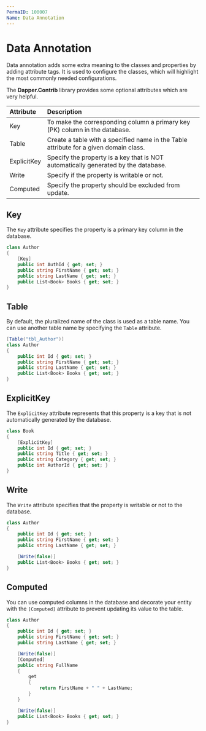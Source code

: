 ```yaml
---
PermaID: 100007
Name: Data Annotation
---
```


# Data Annotation

Data annotation adds some extra meaning to the classes and properties by adding attribute tags. It is used to configure the classes, which will highlight the most commonly needed configurations.

The **Dapper.Contrib** library provides some optional attributes which are very helpful.

| Attribute      | Description                                                                                  |
| :--------------| :--------------------------------------------------------------------------------------------|
| Key            | To make the corresponding column a primary key (PK) column in the database.                  |
| Table          | Create a table with a specified name in the Table attribute for a given domain class.            |
| ExplicitKey    | Specify the property is a key that is NOT automatically generated by the database.          |
| Write          | Specify if the property is writable or not.                                                 |
| Computed       | Specify the property should be excluded from update.                                        |

## Key

The `Key` attribute specifies the property is a primary key column in the database.

```csharp
class Author
{
    [Key]
    public int AuthId { get; set; }
    public string FirstName { get; set; }
    public string LastName { get; set; }
    public List<Book> Books { get; set; }
}
```

## Table

By default, the pluralized name of the class is used as a table name. You can use another table name by specifying the `Table` attribute.

```csharp
[Table("tbl_Author")]
class Author
{
    public int Id { get; set; }
    public string FirstName { get; set; }
    public string LastName { get; set; }
    public List<Book> Books { get; set; }
}
```

## ExplicitKey

The `ExplicitKey` attribute represents that this property is a key that is not automatically generated by the database.

```csharp
class Book
{
    [ExplicitKey]
    public int Id { get; set; }
    public string Title { get; set; }
    public string Category { get; set; }
    public int AuthorId { get; set; }
}
```

## Write

The `Write` attribute specifies that the property is writable or not to the database.

```csharp
class Author
{
    public int Id { get; set; }
    public string FirstName { get; set; }
    public string LastName { get; set; }

    [Write(false)]
    public List<Book> Books { get; set; }
}
```

## Computed

You can use computed columns in the database and decorate your entity with the `[Computed]` attribute to prevent updating its value to the table.

```csharp
class Author
{
    public int Id { get; set; }
    public string FirstName { get; set; }
    public string LastName { get; set; }

    [Write(false)]
    [Computed]
    public string FullName 
    { 
        get
        {
            return FirstName + " " + LastName;
        } 
    }

    [Write(false)]
    public List<Book> Books { get; set; }
}
```
